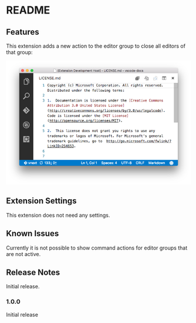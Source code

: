 # README

## Features

This extension adds a new action to the editor group to close all editors of that group:

![screenshot](media/closeall.png)

## Extension Settings

This extension does not need any settings.

## Known Issues

Currently it is not possible to show command actions for editor groups that are not active.

## Release Notes

Initial release.

### 1.0.0

Initial release